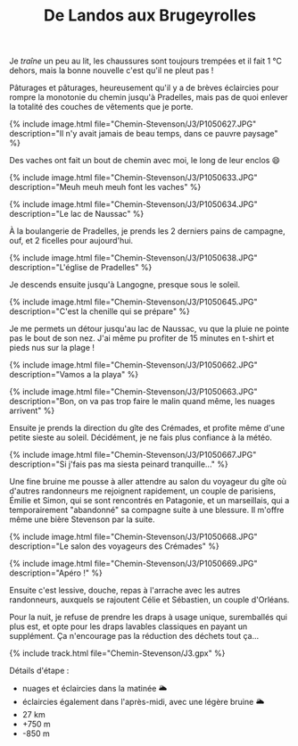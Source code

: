 ﻿---
title: "De Landos aux Brugeyrolles"
permalink: /Chemin-Stevenson/J3/
sidebar:
  nav: "chemin_stevenson"
enable_tracks: true
---

Je *traîne* un peu au lit, les chaussures sont toujours trempées et il fait 1 °C dehors, mais la bonne nouvelle c'est qu'il ne pleut pas !

Pâturages et pâturages, heureusement qu'il y a de brèves éclaircies pour rompre la monotonie du chemin jusqu'à Pradelles, mais pas de quoi enlever la totalité des couches de vêtements que je porte.

{% include image.html file="Chemin-Stevenson/J3/P1050627.JPG" description="Il n'y avait jamais de beau temps, dans ce pauvre paysage" %}

Des vaches ont fait un bout de chemin avec moi, le long de leur enclos :smile:

{% include image.html file="Chemin-Stevenson/J3/P1050633.JPG" description="Meuh meuh meuh font les vaches" %}

{% include image.html file="Chemin-Stevenson/J3/P1050634.JPG" description="Le lac de Naussac" %}

À la boulangerie de Pradelles, je prends les 2 derniers pains de campagne, ouf, et 2 ficelles pour aujourd'hui.

{% include image.html file="Chemin-Stevenson/J3/P1050638.JPG" description="L'église de Pradelles" %}

Je descends ensuite jusqu'à Langogne, presque sous le soleil.

{% include image.html file="Chemin-Stevenson/J3/P1050645.JPG" description="C'est la chenille qui se prépare" %}

Je me permets un détour jusqu'au lac de Naussac, vu que la pluie ne pointe pas le bout de son nez. J'ai même pu profiter de 15 minutes en t-shirt et pieds nus sur la plage !

{% include image.html file="Chemin-Stevenson/J3/P1050662.JPG" description="Vamos a la playa" %}

{% include image.html file="Chemin-Stevenson/J3/P1050663.JPG" description="Bon, on va pas trop faire le malin quand même, les nuages arrivent" %}

Ensuite je prends la direction du gîte des Crémades, et profite même d'une petite sieste au soleil. Décidément, je ne fais plus confiance à la météo.

{% include image.html file="Chemin-Stevenson/J3/P1050667.JPG" description="Si j'fais pas ma siesta peinard tranquille..." %}

Une fine bruine me pousse à aller attendre au salon du voyageur du gîte où d'autres randonneurs me rejoignent rapidement, un couple de parisiens, Émilie et Simon, qui se sont rencontrés en Patagonie, et un marseillais, qui a temporairement "abandonné" sa compagne suite à une blessure. Il m'offre même une bière Stevenson par la suite.

{% include image.html file="Chemin-Stevenson/J3/P1050668.JPG" description="Le salon des voyageurs des Crémades" %}

{% include image.html file="Chemin-Stevenson/J3/P1050669.JPG" description="Apéro !" %}

Ensuite c'est lessive, douche, repas à l'arrache avec les autres randonneurs, auxquels se rajoutent Célie et Sébastien, un couple d'Orléans.

Pour la nuit, je refuse de prendre les draps à usage unique, suremballés qui plus est, et opte pour les draps lavables classiques en payant un supplément. Ça n'encourage pas la réduction des déchets tout ça...

{% include track.html file="Chemin-Stevenson/J3.gpx" %}

Détails d'étape :
* nuages et éclaircies dans la matinée :sun_behind_large_cloud:
* éclaircies également dans l'après-midi, avec une légère bruine :sun_behind_large_cloud:
* 27 km
* +750 m
* -850 m
